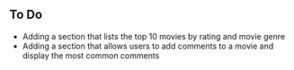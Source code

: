 ## To Do
- Adding a section that lists the top 10 movies by rating and movie genre
- Adding a section that allows users to add comments to a movie and display the most common comments
